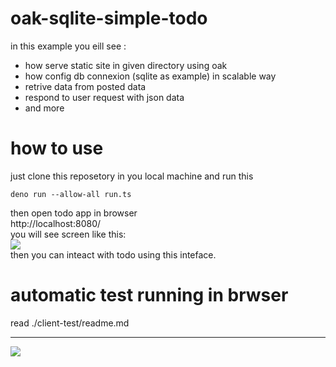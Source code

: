 # oak-sqlite-simple-todo
in this example you eill see : <br>
- how serve static site in given directory using oak <br>
- how config db connexion (sqlite as example) in scalable way <br>
- retrive data from posted data <br>
- respond to user request with json data <br>
- and more
# how to use 
just clone this reposetory in you local machine and run this <br>
```
deno run --allow-all run.ts
```
then open todo app in browser  <br>
http://localhost:8080/ <br>
you will see screen like this:<br>
<image src="./oak-simpletodo.png"> <br>
 then you can inteact with todo using this inteface.<br>

# automatic test running in brwser
read ./client-test/readme.md
<hr />
<image src="./client-test/oak-fetch-bowser-test.png">